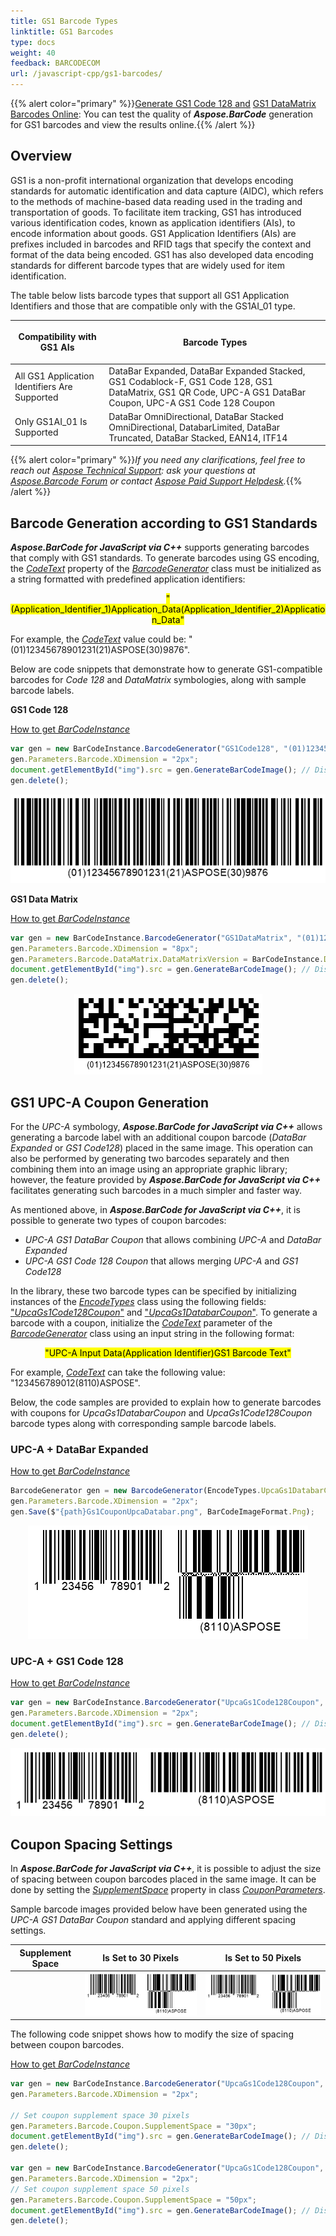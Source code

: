 ```yaml
---
title: GS1 Barcode Types
linktitle: GS1 Barcodes
type: docs
weight: 40
feedback: BARCODECOM
url: /javascript-cpp/gs1-barcodes/
---
```

{{% alert color="primary" %}}[Generate GS1 Code 128 and](https://products.aspose.app/barcode/generate/code128?type=gs1code128) [GS1 DataMatrix Barcodes Online](https://products.aspose.app/barcode/generate/datamatrix?type=gs1datamatrix): You can test the quality of ***Aspose.BarCode*** generation for GS1 barcodes and view the results online.{{% /alert %}}

## **Overview**
GS1 is a non-profit international organization that develops encoding standards for automatic identification and data capture (AIDC), which refers to the methods of machine-based data reading used in the trading and transportation of goods. To facilitate item tracking, GS1 has introduced various identification codes, known as application identifiers (AIs), to encode information about goods. GS1 Application Identifiers (AIs) are prefixes included in barcodes and RFID tags that specify the context and format of the data being encoded. GS1 has also developed data encoding standards for different barcode types that are widely used for item identification.

The table below lists barcode types that support all GS1 Application Identifiers and those that are compatible only with the GS1AI_01 type.

|<p align="center">**Compatibility with GS1 AIs**</p>|<p align="center">**Barcode Types**</p>|
|---|---|
|All GS1 Application Identifiers Are Supported|DataBar Expanded, DataBar Expanded Stacked, GS1 Codablock-F, GS1 Code 128, GS1 DataMatrix, GS1 QR Code, UPC-A GS1 DataBar Coupon, UPC-A GS1 Code 128 Coupon|
|Only GS1AI_01 Is Supported|DataBar OmniDirectional, DataBar Stacked OmniDirectional, DatabarLimited, DataBar Truncated, DataBar Stacked, EAN14, ITF14|

{{% alert color="primary" %}}*If you need any clarifications, feel free to reach out [Aspose Technical Support](/barcode/javascript-cpp/technical-support/): ask your questions at [Aspose.Barcode Forum](https://forum.aspose.com/c/barcode/13) or contact [Aspose Paid Support Helpdesk](https://helpdesk.aspose.com/).*{{% /alert %}}

## **Barcode Generation according to GS1 Standards**
***Aspose.BarCode for JavaScript via C++*** supports generating barcodes that comply with GS1 standards. To generate barcodes using GS encoding, the [*CodeText*](https://reference.aspose.com/barcode/javascript-cpp/aspose.barcode.generation/barcodegenerator/properties/codetext) property of the [*BarcodeGenerator*](https://reference.aspose.com/barcode/javascript-cpp/aspose.barcode.generation/barcodegenerator) class must be initialized as a string formatted with predefined application identifiers:

<p align="center"><mark>"(Application_Identifier_1)Application_Data(Application_Identifier_2)Application_Data"</mark></p>

For example, the [*CodeText*](https://reference.aspose.com/barcode/javascript-cpp/aspose.barcode.generation/barcodegenerator/properties/codetext) value could be: "(01)12345678901231(21)ASPOSE(30)9876".

Below are code snippets that demonstrate how to generate GS1-compatible barcodes for *Code 128* and *DataMatrix* symbologies, along with sample barcode labels.

**GS1 Code 128**

[How to get *BarCodeInstance*](/barcode/javascript-cpp/get-barcode-module-instance/)
```javascript
var gen = new BarCodeInstance.BarcodeGenerator("GS1Code128", "(01)12345678901231(21)ASPOSE(30)9876");
gen.Parameters.Barcode.XDimension = "2px";
document.getElementById("img").src = gen.GenerateBarCodeImage(); // Display barcode image
gen.delete();

```
  
<p align="center"><img src="gs1code128example.png"></p>
  
**GS1 Data Matrix**  
  
[How to get *BarCodeInstance*](/barcode/javascript-cpp/get-barcode-module-instance/)
```javascript
var gen = new BarCodeInstance.BarcodeGenerator("GS1DataMatrix", "(01)12345678901231(21)ASPOSE(30)9876");
gen.Parameters.Barcode.XDimension = "8px";
gen.Parameters.Barcode.DataMatrix.DataMatrixVersion = BarCodeInstance.DataMatrixVersion.ECC200_12x36;
document.getElementById("img").src = gen.GenerateBarCodeImage(); // Display barcode image
gen.delete();

```
  
<p align="center"><img src="gs1datamatrixexample.png"></p>
  
## **GS1 UPC-A Coupon Generation**
For the *UPC-A* symbology, ***Aspose.BarCode for JavaScript via C++*** allows generating a barcode label with an additional coupon barcode (*DataBar Expanded* or *GS1 Code128*) placed in the same image. This operation can also be performed by generating two barcodes separately and then combining them into an image using an appropriate graphic library; however, the feature provided by ***Aspose.BarCode for JavaScript via C++*** facilitates generating such barcodes in a much simpler and faster way.

As mentioned above, in ***Aspose.BarCode for JavaScript via C++***, it is possible to generate two types of coupon barcodes:
- *UPC-A GS1 DataBar Coupon* that allows combining *UPC-A* and *DataBar Expanded*
- *UPC-A GS1 Code 128 Coupon* that allows merging *UPC-A* and *GS1 Code128*

In the library, these two barcode types can be specified by initializing instances of the [*EncodeTypes*](https://reference.aspose.com/barcode/javascript-cpp/aspose.barcode.generation/encodetypes) class using the following fields: ["*UpcaGs1Code128Coupon*"](https://reference.aspose.com/barcode/javascript-cpp/aspose.barcode.generation/encodetypes/fields/upcags1code128coupon) and ["*UpcaGs1DatabarCoupon*"](https://reference.aspose.com/barcode/javascript-cpp/aspose.barcode.generation/encodetypes/fields/upcags1databarcoupon). To generate a barcode with a coupon, initialize the [*CodeText*](https://reference.aspose.com/barcode/javascript-cpp/aspose.barcode.generation/barcodegenerator/properties/codetext) parameter of the [*BarcodeGenerator*](https://reference.aspose.com/barcode/javascript-cpp/aspose.barcode.generation/barcodegenerator) class using an input string in the following format:  
<p align="center"><mark>"UPC-A Input Data(Application Identifier)GS1 Barcode Text"</mark></p>

For example, [*CodeText*](https://reference.aspose.com/barcode/javascript-cpp/aspose.barcode.generation/barcodegenerator/properties/codetext) can take the following value: "123456789012(8110)ASPOSE".

Below, the code samples are provided to explain how to generate barcodes with coupons for *UpcaGs1DatabarCoupon* and *UpcaGs1Code128Coupon* barcode types along with corresponding sample barcode labels.

### **UPC-A + DataBar Expanded**

[How to get *BarCodeInstance*](/barcode/javascript-cpp/get-barcode-module-instance/)
```javascript
BarcodeGenerator gen = new BarcodeGenerator(EncodeTypes.UpcaGs1DatabarCoupon, "123456789012(8110)ASPOSE");
gen.Parameters.Barcode.XDimension = "2px";
gen.Save($"{path}Gs1CouponUpcaDatabar.png", BarCodeImageFormat.Png);
```

<p align="center"><img src="gs1couponupcadatabar.png"></p>

### **UPC-A + GS1 Code 128**
[How to get *BarCodeInstance*](/barcode/javascript-cpp/get-barcode-module-instance/)
```javascript
var gen = new BarCodeInstance.BarcodeGenerator("UpcaGs1Code128Coupon", "123456789012(8110)ASPOSE");
gen.Parameters.Barcode.XDimension = "2px";
document.getElementById("img").src = gen.GenerateBarCodeImage(); // Display barcode image
gen.delete();

```
<p align="center"><img src="gs1couponupcacode128.png"></p>

## **Coupon Spacing Settings**
In ***Aspose.BarCode for JavaScript via C++***, it is possible to adjust the size of spacing between coupon barcodes placed in the same image. It can be done by setting the [*SupplementSpace*](https://reference.aspose.com/barcode/javascript-cpp/aspose.barcode.generation/couponparameters/properties/supplementspace) property in class [*CouponParameters*](https://reference.aspose.com/barcode/javascript-cpp/aspose.barcode.generation/couponparameters).

Sample barcode images provided below have been generated using the *UPC-A GS1 DataBar Coupon* standard and applying different spacing settings.

|Supplement Space|Is Set to 30 Pixels|Is Set to 50 Pixels|
| :-: | :-: | :-: |
| |<img src="gs1couponspace30pixels.png">|<img src="gs1couponspace50pixels.png">|

The following code snippet shows how to modify the size of spacing between coupon barcodes.

[How to get *BarCodeInstance*](/barcode/javascript-cpp/get-barcode-module-instance/)
```javascript
var gen = new BarCodeInstance.BarcodeGenerator("UpcaGs1Code128Coupon", "123456789012(8110)ASPOSE");
gen.Parameters.Barcode.XDimension = "2px";

// Set coupon supplement space 30 pixels
gen.Parameters.Barcode.Coupon.SupplementSpace = "30px";
document.getElementById("img").src = gen.GenerateBarCodeImage(); // Display barcode image
gen.delete();

var gen = new BarCodeInstance.BarcodeGenerator("UpcaGs1Code128Coupon", "123456789012(8110)ASPOSE");
gen.Parameters.Barcode.XDimension = "2px";
// Set coupon supplement space 50 pixels
gen.Parameters.Barcode.Coupon.SupplementSpace = "50px";
document.getElementById("img").src = gen.GenerateBarCodeImage(); // Display barcode image
gen.delete();

```